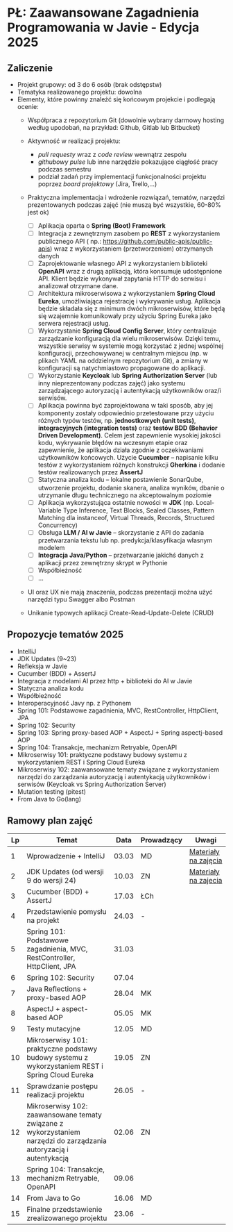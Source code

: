 # PŁ: Zaawansowane Zagadnienia Programowania w Javie - Edycja 2025

## Zaliczenie

- Projekt grupowy: od 3 do 6 osób (brak odstępstw)
- Tematyka realizowanego projektu: dowolna
- Elementy, które powinny znaleźć się końcowym projekcie i podlegają ocenie:
    - Współpraca z repozytorium Git (dowolnie wybrany darmowy hosting według upodobań, na przykład: Github, Gitlab lub
      Bitbucket)
    - Aktywność w realizacji projektu:
        - *pull requesty* wraz z *code review* wewnątrz zespołu
        - *githubowy pulse* lub inne narzędzie pokazujące ciągłość pracy podczas semestru
        - podział zadań przy implementacji funkcjonalności projektu poprzez *board projektowy* (Jira, Trello,...)

    - Praktyczna implementacja i wdrożenie rozwiązań, tematów, narzędzi prezentowanych podczas zajęć (nie muszą być
      wszystkie, 60-80% jest ok)
        - [ ] Aplikacja oparta o **Spring (Boot) Framework**
        - [ ] Integracja z zewnętrznym zasobem po **REST** z wykorzystaniem publicznego API (
          np.: https://github.com/public-apis/public-apis) wraz z wykorzystaniem (przetworzeniem) otrzymanych danych
        - [ ] Zaprojektowanie własnego API z wykorzystaniem biblioteki **OpenAPI** wraz z drugą aplikacją, która
          konsumuje udostępnione API. Klient będzie wykonywał zapytania HTTP do serwisu i analizował otrzymane dane.
        - [ ] Architektura mikroserwisowa z wykorzystaniem **Spring Cloud Eureka**, umożliwiająca rejestrację i
          wykrywanie usług. Aplikacja będzie składała się z minimum dwóch mikroserwisów, które będą się wzajemnie
          komunikowały przy użyciu Spring Eureka jako serwera rejestracji usług.
        - [ ] Wykorzystanie **Spring Cloud Config Server**, który centralizuje zarządzanie konfiguracją dla wielu
          mikroserwisów. Dzięki temu, wszystkie serwisy w systemie mogą korzystać z jednej wspólnej konfiguracji,
          przechowywanej w centralnym miejscu (np. w plikach YAML na oddzielnym repozytorium Git), a zmiany w
          konfiguracji są natychmiastowo propagowane do aplikacji.
        - [ ] Wykorzystanie **Keycloak** lub **Spring Authorization Server** (lub inny nieprezentowany podczas zajęć)
          jako systemu zarządzającego autoryzacją i autentykacją użytkowników oraz/i serwisów.
        - [ ] Aplikacja powinna być zaprojektowana w taki sposób, aby jej komponenty zostały odpowiednio przetestowane
          przy użyciu różnych typów testów, np. **jednostkowych (unit tests)**, **integracyjnych (integration tests)**
          oraz **testów BDD (Behavior Driven Development)**. Celem jest zapewnienie wysokiej jakości kodu, wykrywanie
          błędów na wczesnym etapie oraz zapewnienie, że aplikacja działa zgodnie z oczekiwaniami użytkowników
          końcowych. Użycie **Cucumber** – napisanie kilku testów z wykorzystaniem różnych konstrukcji **Gherkina** i
          dodanie testów realizowanych przez **AssertJ**
        - [ ] Statyczna analiza kodu – lokalne postawienie SonarQube, utworzenie projektu, dodanie skanera, analiza
          wyników, dbanie o utrzymanie długu technicznego na akceptowalnym poziomie
        - [ ] Aplikacja wykorzystująca ostatnie nowości w **JDK** (np. Local-Variable Type Inference, Text Blocks,
          Sealed Classes, Pattern Matching dla instanceof, Virtual Threads, Records, Structured Concurrency)
        - [ ] Obsługa **LLM / AI w Javie** – skorzystanie z API do zadania przetwarzania tekstu lub np.
          predykcja/klasyfikacja własnym modelem
        - [ ] **Integracja Java/Python** – przetwarzanie jakichś danych z aplikacji przez zewnętrzny skrypt w Pythonie
        - [ ] Współbieżność
        - [ ] ...
    - UI oraz UX nie mają znaczenia, podczas prezentacji można użyć narzędzi typu Swagger albo Postman
    - Unikanie typowych aplikacji Create-Read-Update-Delete (CRUD)

## Propozycje tematów 2025

- IntelliJ
- JDK Updates (9~23)
- Refleksja w Javie
- Cucumber (BDD) + AssertJ
- Integracja z modelami AI przez http + biblioteki do AI w Javie
- Statyczna analiza kodu
- Współbieżność
- Interoperacyjność Javy np. z Pythonem
- Spring 101: Podstawowe zagadnienia, MVC, RestController, HttpClient, JPA
- Spring 102: Security
- Spring 103: Spring proxy-based AOP + AspectJ + Spring aspectj-based AOP
- Spring 104: Transakcje, mechanizm Retryable, OpenAPI
- Mikroserwisy 101: praktyczne podstawy budowy systemu z wykorzystaniem REST i Spring Cloud Eureka
- Mikroserwisy 102: zaawansowane tematy związane z wykorzystaniem narzędzi do zarządzania autoryzacją i autentykacją
  użytkowników i serwisów (Keycloak vs Spring Authorization Server)
- Mutation testing (pitest)
- From Java to Go(lang)

## Ramowy plan zajęć

 Lp | Temat                                                                                                              | Data  | Prowadzący | Uwagi                                                                                
----|--------------------------------------------------------------------------------------------------------------------|-------|------------|--------------------------------------------------------------------------------------
 1  | Wprowadzenie + IntelliJ                                                                                            | 03.03 | MD         | [Materiały na zajęcia](https://github.com/zzpj/pl-java2025/tree/main/intro-intellij) 
 2  | JDK Updates (od wersji 9 do wersji 24)                                                                             | 10.03 | ZN         | [Materiały na zajecia](amber%2FREADME.md)                                            
 3  | Cucumber (BDD) + AssertJ                                                                                           | 17.03 | ŁCh        |
 4  | Przedstawienie pomysłu na projekt                                                                                  | 24.03 | -          |
 5  | Spring 101: Podstawowe zagadnienia, MVC, RestController, HttpClient, JPA                                           | 31.03 |            |
 6  | Spring 102: Security                                                                                               | 07.04 |            |
 7  | Java Reflections + proxy-based AOP                                                                                 | 28.04 | MK         |
 8  | AspectJ + aspect-based AOP                                                                                         | 05.05 | MK         |
 9  | Testy mutacyjne                                                                                                    | 12.05 | MD         |
 10 | Mikroserwisy 101: praktyczne podstawy budowy systemu z wykorzystaniem REST i Spring Cloud Eureka                   | 19.05 | ZN         |
 11 | Sprawdzanie postępu realizacji projektu                                                                            | 26.05 | -          |
 12 | Mikroserwisy 102: zaawansowane tematy związane z wykorzystaniem narzędzi do zarządzania autoryzacją i autentykacją | 02.06 | ZN         |
 13 | Spring 104: Transakcje, mechanizm Retryable, OpenAPI                                                               | 09.06 |            |
 14 | From Java to Go                                                                                                    | 16.06 | MD         |
 15 | Finalne przedstawienie zrealizowanego projektu                                                                     | 23.06 | -          |
